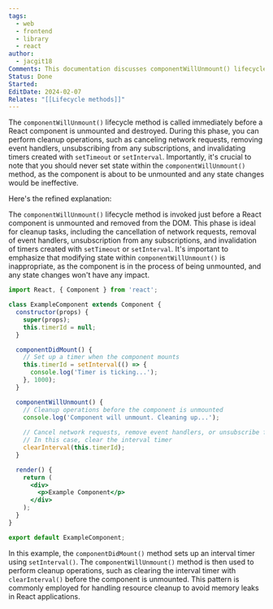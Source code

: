 ```yaml
---
tags:
  - web
  - frontend
  - library
  - react
author:
  - jacgit18
Comments: This documentation discusses componentWillUnmount() lifecycle method.
Status: Done
Started: 
EditDate: 2024-02-07
Relates: "[[Lifecycle methods]]"
---
```

The `componentWillUnmount()` lifecycle method is called immediately before a React component is unmounted and destroyed. During this phase, you can perform cleanup operations, such as canceling network requests, removing event handlers, unsubscribing from any subscriptions, and invalidating timers created with `setTimeout` or `setInterval`. Importantly, it's crucial to note that you should never set state within the `componentWillUnmount()` method, as the component is about to be unmounted and any state changes would be ineffective.

Here's the refined explanation:

The `componentWillUnmount()` lifecycle method is invoked just before a React component is unmounted and removed from the DOM. This phase is ideal for cleanup tasks, including the cancellation of network requests, removal of event handlers, unsubscription from any subscriptions, and invalidation of timers created with `setTimeout` or `setInterval`. It's important to emphasize that modifying state within `componentWillUnmount()` is inappropriate, as the component is in the process of being unmounted, and any state changes won't have any impact.



```jsx
import React, { Component } from 'react';

class ExampleComponent extends Component {
  constructor(props) {
    super(props);
    this.timerId = null;
  }

  componentDidMount() {
    // Set up a timer when the component mounts
    this.timerId = setInterval(() => {
      console.log('Timer is ticking...');
    }, 1000);
  }

  componentWillUnmount() {
    // Cleanup operations before the component is unmounted
    console.log('Component will unmount. Cleaning up...');
    
    // Cancel network requests, remove event handlers, or unsubscribe from subscriptions
    // In this case, clear the interval timer
    clearInterval(this.timerId);
  }

  render() {
    return (
      <div>
        <p>Example Component</p>
      </div>
    );
  }
}

export default ExampleComponent;
```

In this example, the `componentDidMount()` method sets up an interval timer using `setInterval()`. The `componentWillUnmount()` method is then used to perform cleanup operations, such as clearing the interval timer with `clearInterval()` before the component is unmounted. This pattern is commonly employed for handling resource cleanup to avoid memory leaks in React applications.

